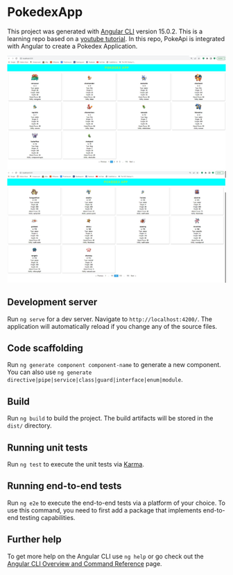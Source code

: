 # PokedexApp

This project was generated with [Angular CLI](https://github.com/angular/angular-cli) version 15.0.2.
This is a learning repo based on a [youtube tutorial](https://www.youtube.com/watch?v=ov9UqIEa8Zs).
In this repo, PokeApi is integrated with Angular to create a Pokedex Application.

<img src="src\assets\images\image1.JPG" alt="page2">
<img src="src\assets\images\image2.JPG" alt="page112">

## Development server

Run `ng serve` for a dev server. Navigate to `http://localhost:4200/`. The application will automatically reload if you change any of the source files.

## Code scaffolding

Run `ng generate component component-name` to generate a new component. You can also use `ng generate directive|pipe|service|class|guard|interface|enum|module`.

## Build

Run `ng build` to build the project. The build artifacts will be stored in the `dist/` directory.

## Running unit tests

Run `ng test` to execute the unit tests via [Karma](https://karma-runner.github.io).

## Running end-to-end tests

Run `ng e2e` to execute the end-to-end tests via a platform of your choice. To use this command, you need to first add a package that implements end-to-end testing capabilities.

## Further help

To get more help on the Angular CLI use `ng help` or go check out the [Angular CLI Overview and Command Reference](https://angular.io/cli) page.
